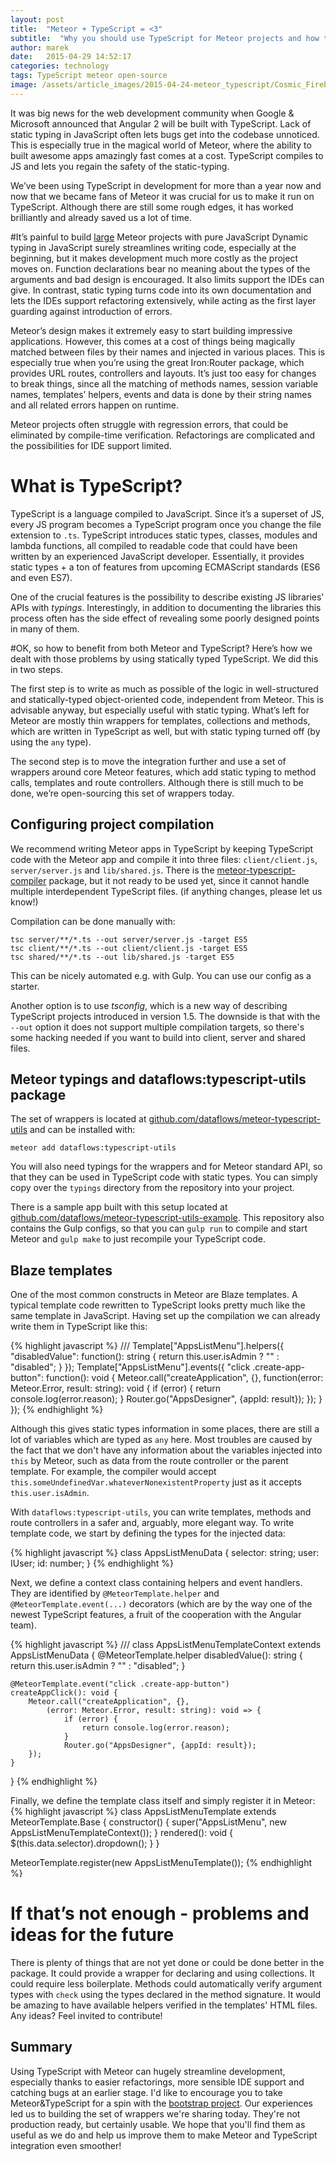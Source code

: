 ```yaml
---
layout: post
title:  "Meteor + TypeScript = <3"
subtitle:  "Why you should use TypeScript for Meteor projects and how to start? Introducing meteor-typescript-utils."
author: marek
date:   2015-04-29 14:52:17
categories: technology
tags: TypeScript meteor open-source
image: /assets/article_images/2015-04-24-meteor_typescript/Cosmic_Fireball_Falling_Over_ALMA.jpg
---
```


It was big news for the web development community when Google & Microsoft announced that Angular 2 will be built with TypeScript. Lack of static typing in JavaScript often lets bugs get into the codebase unnoticed. This is especially true in the magical world of Meteor, where the ability to built awesome apps amazingly fast comes at a cost. TypeScript compiles to JS and lets you regain the safety of the static-typing.

We’ve been using TypeScript in development for more than a year now and now that we became fans of Meteor it was crucial for us to make it run on TypeScript. Although there are still some rough edges, it has worked brilliantly and already saved us a lot of time.

#It’s painful to build <u>large</u> Meteor projects with pure JavaScript
Dynamic typing in JavaScript surely streamlines writing code, especially at the beginning, but it makes development much more costly as the project moves on. Function declarations bear no meaning about the types of the arguments and bad design is encouraged. It also limits support the IDEs can give. In contrast, static typing turns code into its own documentation and lets the IDEs support refactoring extensively, while acting as the first layer guarding against introduction of errors.

Meteor’s design makes it extremely easy to start building impressive applications. However, this comes at a cost of things being magically matched between files by their names and injected in various places. This is especially true when you’re using the great Iron:Router package, which provides URL routes, controllers and layouts. It’s just too easy for changes to break things, since all the matching of methods names, session variable names, templates’ helpers, events and data is done by their string names and all related errors happen on runtime.

Meteor projects often struggle with regression errors, that could be eliminated by compile-time verification. Refactorings are complicated and the possibilities for IDE support limited.

# What is TypeScript?

TypeScript is a language compiled to JavaScript. Since it’s a superset of JS, every JS program becomes a TypeScript program once you change the file extension to `.ts`. TypeScript introduces static types, classes, modules and lambda functions, all compiled to readable code that could have been written by an experienced JavaScript developer. Essentially, it provides static types + a ton of features from upcoming ECMAScript standards (ES6 and even ES7).

One of the crucial features is the possibility to describe existing JS libraries' APIs with _typings_. Interestingly, in addition to documenting the libraries this process often has the side effect of revealing some poorly designed points in many of them.

#OK, so how to benefit from both Meteor and TypeScript?
Here’s how we dealt with those problems by using statically typed TypeScript. We did this in two steps.

The first step is to write as much as possible of the logic in well-structured and statically-typed object-oriented code, independent from Meteor. This is advisable anyway, but especially useful with static typing. What’s left for Meteor are mostly thin wrappers for templates, collections and methods, which are written in TypeScript as well, but with static typing turned off (by using the `any` type).

The second step is to move the integration further and use a set of wrappers around core Meteor features, which add static typing to method calls, templates and route controllers. Although there is still much to be done, we’re open-sourcing this set of wrappers today.

## Configuring project compilation
We recommend writing Meteor apps in TypeScript by keeping TypeScript code with the Meteor app and compile it into three files: `client/client.js`, `server/server.js` and `lib/shared.js`. There is the [meteor-typescript-compiler](https://github.com/meteor-typescript/meteor-typescript-compiler) package, but it not ready to be used yet, since it cannot handle multiple interdependent TypeScript files. (if anything changes, please let us know!)

Compilation can be done manually with:

```
tsc server/**/*.ts --out server/server.js -target ES5
tsc client/**/*.ts --out client/client.js -target ES5
tsc shared/**/*.ts --out lib/shared.js -target ES5
```

This can be nicely automated e.g. with Gulp. You can use our config as a starter.

Another option is to use _tsconfig_, which is a new way of describing TypeScript projects introduced in version 1.5. The downside is that with the `--out` option it does not support multiple compilation targets, so there's some hacking needed if you want to build into client, server and shared files.

## Meteor typings and dataflows:typescript-utils package
The set of wrappers is located at [github.com/dataflows/meteor-typescript-utils](https://github.com/dataflows/meteor-typescript-utils) and can be installed with:

```meteor add dataflows:typescript-utils```

You will also need typings for the wrappers and for Meteor standard API, so that they can be used in TypeScript code with static types. You can simply copy over the `typings` directory from the repository into your project.

There is a sample app built with this setup located at [github.com/dataflows/meteor-typescript-utils-example](https://github.com/dataflows/meteor-typescript-utils-example). This repository also contains the Gulp configs, so that you can `gulp run` to compile and start Meteor and `gulp make` to just recompile your TypeScript code.

## Blaze templates

One of the most common constructs in Meteor are Blaze templates. A typical template code rewritten to TypeScript looks pretty much like the same template in JavaScript. Having set up the compilation we can already write them in TypeScript like this:

{% highlight javascript %}
/// <reference path="../../../typings/meteor/meteor.d.ts"/>
Template["AppsListMenu"].helpers({
  "disabledValue": function(): string {
    return this.user.isAdmin ? "" : "disabled";
  }
});
Template["AppsListMenu"].events({
  "click .create-app-button": function(): void {
    Meteor.call("createApplication", {},
      function(error: Meteor.Error, result: string): void {
          if (error) {
            return console.log(error.reason);
          }
          Router.go("AppsDesigner", {appId: result});
      });
  }
});
{% endhighlight %}

Although this gives static types information in some places, there are still a lot of variables which are typed as `any` here. Most troubles are caused by the fact that we don't have any information about the variables injected into `this` by Meteor, such as data from the route controller or the parent template. For example, the compiler would accept `this.someUndefinedVar.whateverNonexistentProperty` just as it accepts `this.user.isAdmin`.

With `dataflows:typescript-utils`, you can write templates, methods and route controllers in a safer and, arguably, more elegant way. To write template code, we start by defining the types for the injected data:

{% highlight javascript %}
class AppsListMenuData {
  selector: string;
  user: IUser;
  id: number;
}
{% endhighlight %}

Next, we define a context class containing helpers and event handlers. They are identified by `@MeteorTemplate.helper` and `@MeteorTemplate.event(...)` decorators (which are by the way one of the newest TypeScript features, a fruit of the cooperation with the Angular team).

{% highlight javascript %}
///<reference path="../lib/MeteorTemplate.ts"/>
class AppsListMenuTemplateContext extends AppsListMenuData {
    @MeteorTemplate.helper
    disabledValue(): string {
        return this.user.isAdmin ? "" : "disabled";
    }

    @MeteorTemplate.event("click .create-app-button")
    createAppClick(): void {
        Meteor.call("createApplication", {},
            (error: Meteor.Error, result: string): void => {
                if (error) {
                    return console.log(error.reason);
                }
                Router.go("AppsDesigner", {appId: result});
        });
    }
}
{% endhighlight %}

Finally, we define the template class itself and simply register it in Meteor:
{% highlight javascript %}
class AppsListMenuTemplate extends MeteorTemplate.Base<AppsListMenuData> {
    constructor() { super("AppsListMenu", new AppsListMenuTemplateContext()); }
    rendered(): void {
        $(this.data.selector).dropdown();
    }
}

MeteorTemplate.register(new AppsListMenuTemplate());
{% endhighlight %}

# If that’s not enough - problems and ideas for the future
There is plenty of things that are not yet done or could be done better in the package. It could provide a wrapper for declaring and using collections. It could require less boilerplate. Methods could automatically verify argument types with `check` using the types declared in the method signature. It would be amazing to have available helpers verified in the templates' HTML files. Any ideas? Feel invited to contribute!

## Summary
Using TypeScript with Meteor can hugely streamline development, especially thanks to easier refactorings, more sensible IDE support and catching bugs at an earlier stage. I'd like to encourage you to take Meteor&TypeScript for a spin with the [bootstrap project](https://github.com/dataflows/meteor-TypeScript-utils-example). Our experiences led us to building the set of wrappers we're sharing today. They're not production ready, but certainly usable. We hope that you'll find them as useful as we do and help us improve them to make Meteor and TypeScript integration even smoother!
